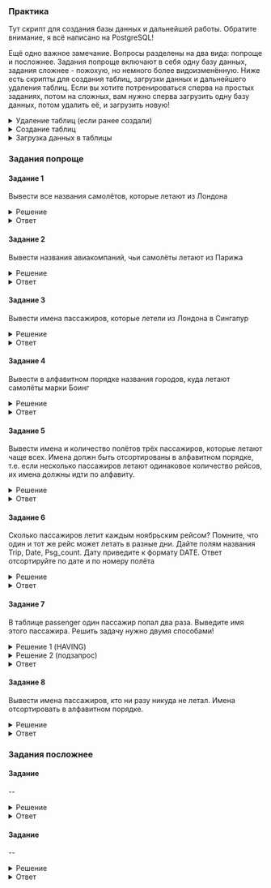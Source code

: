 ### Практика

Тут скрипт для создания базы данных и дальнейшей работы. Обратите внимание, я всё написано на PostgreSQL!

Ещё одно важное замечание. Вопросы разделены на два вида: попроще и посложнее. Задания попроще включают в себя одну базу данных, задания сложнее - пожохую, но немного более видоизменённую.
Ниже есть скрипты для создания таблиц, загрузки данных и дальнейшего удаления таблиц. Если вы хотите потренироваться сперва на простых заданиях, потом на сложных, вам нужно сперва загрузить одну базу данных, потом удалить её, и загрузить новую!
  
<details>
<summary>Удаление таблиц (если ранее создали)</summary>

</details>


<details>
<summary>Создание таблиц</summary>

</details>


<details>
<summary>Загрузка данных в таблицы</summary>

</details>


### Задания попроще

#### Задание 1

Вывести все названия самолётов, которые летают из Лондона

<details>
<summary>Решение</summary>

```
SELECT
	DISTINCT plane
FROM
	trip
WHERE town_from = 'London'
```

</details>

<details>
<summary>Ответ</summary>
Boeing
</details>

#### Задание 2

Вывести названия авиакомпаний, чьи самолёты летают из Парижа

<details>
<summary>Решение</summary>

```
SELECT
	DISTINCT name
FROM
	company
WHERE id_comp IN (
					SELECT
						DISTINCT id_comp
					FROM
						trip
					WHERE town_from = 'Paris'
)
```

</details>

<details>
<summary>Ответ</summary>
air_France

British_AW
</details>

#### Задание 3

Вывести имена пассажиров, которые летели из Лондона в Сингапур

<details>
<summary>Решение</summary>

```
SELECT
	DISTINCT p.name
FROM
	pass_in_trip as pit
JOIN passenger AS p
ON pit.id_psg = p.id_psg
WHERE trip_no IN (
					SELECT
						DISTINCT trip_no
					FROM
						trip
					WHERE
							town_from = 'London'
						AND town_to = 'Singapore'
)
```

</details>

<details>
<summary>Ответ</summary>
Harrison Ford
	
Michael Caine

Mullah Omar

Steve Martin
</details>

#### Задание 4

Вывести в алфавитном порядке названия городов, куда летают самолёты марки Боинг

<details>
<summary>Решение</summary>

```
SELECT
	DISTINCT town_to
FROM
	trip
WHERE plane = 'Boeing'
ORDER BY town_to
```

</details>

<details>
<summary>Ответ</summary>
London
	
Paris

Rostov

Singapore
</details>

#### Задание 5

Вывести имена и количество полётов трёх пассажиров, которые летают чаще всех. Имена должн быть отсортированы в алфавитном порядке,
т.е. если несколько пассажиров летают одинаковое количество рейсов, их имена должны идти по алфавиту.

<details>
<summary>Решение</summary>

```
SELECT
	p.name
	, count(*) AS cnt
FROM
	pass_in_trip AS pit
JOIN passenger AS p
ON pit.id_psg = p.id_psg
GROUP BY p.name
ORDER BY
	cnt DESC
	, p.name
LIMIT 3
```

</details>

<details>
<summary>Ответ</summary>
	
| name  | cnt |
| ------------- | ------------- |
| Michael Caine | 4 |
| Mullah Omar | 4 |
| Bruce Willis | 3 |
</details>

#### Задание 6

Сколько пассажиров летит каждым ноябрьским рейсом? Помните, что один и тот же рейс может летать в разные дни. Дайте полям названия Trip, Date, Psg_count. Дату приведите к формату DATE. Ответ отсортируйте по дате и по номеру полёта

<details>
<summary>Решение</summary>

```
SELECT
	trip_no AS Trip
	, date::DATE as Date
	, count(id_psg) AS Psg_count
FROM
	pass_in_trip
WHERE Date BETWEEN '2005-11-01' AND '2005-11-30'
GROUP BY
	Trip
	, Date
ORDER BY 
	Date
	, Trip
```

</details>


<details>
<summary>Ответ</summary>
	
| Trip  | Date | Psg_count |
| ------------- | ------------- | ------------- |
| 7771 | 04.11.2005 | 1 |
| 7778 | 05.11.2005 | 1 |
| 8882 | 06.11.2005 | 1 |
| 7771 | 07.11.2005 | 2 |
| 7772 | 07.11.2005 | 2 |
| 7773 | 07.11.2005 | 1 |
| 8881 | 08.11.2005 | 1 |
| 7771 | 09.11.2005 | 1 |
| 8882 | 13.11.2005 | 1 |
| 7771 | 14.11.2005 | 1 |
| 7771 | 16.11.2005 | 1 |
| 7772 | 29.11.2005 | 3 |
 
</details>

#### Задание 7

В таблице passenger один пассажир попал два раза. Выведите имя этого пассажира. Решить задачу нужно двумя способами!

<details>
<summary>Решение 1 (HAVING)</summary>

```
SELECT
	name
FROM
	passenger
GROUP BY name
HAVING count(*) > 1
```

</details>

<details>
<summary>Решение 2 (подзапрос)</summary>

```
SELECT
	name
FROM
	(
	SELECT
		name
		, COUNT(*) AS cnt
	FROM
		passenger
	GROUP BY name
	) AS t
WHERE cnt > 1
```

</details>

<details>
<summary>Ответ</summary>
Bruce Willis
</details>

#### Задание 8

Вывести имена пассажиров, кто ни разу никуда не летал. Имена отсортировать в алфавитном порядке.

<details>
<summary>Решение</summary>

```
SELECT
	name
FROM passenger
WHERE id_psg NOT IN (
					SELECT
						DISTINCT id_psg
					FROM pass_in_trip )
ORDER BY name
```

</details>


<details>
<summary>Ответ</summary>
	
| name |
| ------------- | 
| Angelina Jolie |
| Antonio Banderas |
| Brad Pitt |
| Bruce Willis |
| Catherine Zeta-Jones |
| Clint Eastwood |
| Donald Sutherland |
| Gary Oldman |
| John Travolta |
| Johnny Depp |
| Kim Basinger |
| Mel Gibson |
| Michael Douglas |
| Pierce Brosnan |
| Sam Neill |
| Samuel L. Jackson |
| Sean Connery |
| Sylvester Stallone |
| Tommy Lee Jones |
</details>

### Задания посложнее

#### Задание 

--

<details>
<summary>Решение</summary>

```

```

</details>


<details>
<summary>Ответ</summary>

</details>

#### Задание 

--

<details>
<summary>Решение</summary>

```

```

</details>


<details>
<summary>Ответ</summary>

</details>
